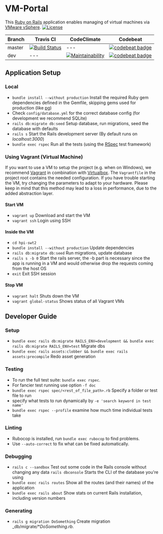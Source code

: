 # VM-Portal

This [Ruby on Rails](https://rubyonrails.org/) application enables managing of virtual machines via [VMware vSphere](https://en.wikipedia.org/wiki/VMware_vSphere). [![License](http://img.shields.io/badge/license-MIT-blue.svg)](https://github.com/hpi-swt2/vm-portal/blob/master/LICENSE)

Branch | Travis CI  | CodeClimate | Codebeat
------ | ---------- | ----------- | --------
master | [![Build Status](https://travis-ci.com/hpi-swt2/vm-portal.svg?branch=master)](https://travis-ci.com/hpi-swt2/vm-portal) | --- | [![codebeat badge](https://codebeat.co/badges/ff3d0842-e199-4f44-8bb1-c9dde7a7d53f)](https://codebeat.co/projects/github-com-hpi-swt2-vm-portal-master)
dev    |    ---     | [![Maintainability](https://api.codeclimate.com/v1/badges/bc93de388c2d75383166/maintainability)](https://codeclimate.com/github/hpi-swt2/vm-portal/maintainability) | [![codebeat badge](https://codebeat.co/badges/97624360-62ce-4dbe-b935-857ab163b495)](https://codebeat.co/projects/github-com-hpi-swt2-vm-portal-dev)

## Application Setup

### Local

* `bundle install --without production` Install the required Ruby gem dependencies defined in the Gemfile, skipping gems used for production (like [pg](https://rubygems.org/gems/pg/))
* Check `config/database.yml` for the correct database config (for development we recommend SQLite)
* `rails db:migrate db:seed` Setup database, run migrations, seed the database with defaults
* `rails s` Start the Rails development server (By default runs on _localhost:3000_)
* `bundle exec rspec` Run all the tests (using the [RSpec](http://rspec.info/) test framework)

### Using Vagrant (Virtual Machine)

If you want to use a VM to setup the project (e.g. when on Windows), we recommend [Vagrant](https://www.vagrantup.com/) in combination with [Virtualbox](https://www.virtualbox.org/). The `Vagrantfile` in the project root contains the needed configuration. If you have trouble starting the VM, try changing the parameters to adapt to your hardware.
Please keep in mind that this method may lead to a loss in performance, due to the added abstraction layer.

#### Start VM
* `vagrant up` Download and start the VM
* `vagrant ssh` Login using SSH

#### Inside the VM
* `cd hpi-swt2`
* `bundle install --without production` Update dependencies
* `rails db:migrate db:seed` Run migrations, update database
* `rails s -b 0` Start the rails server, the -b part is necessary since the app is running in a VM and would otherwise drop the requests coming from the host OS
* `exit` Exit SSH session

#### Stop VM

* `vagrant halt` Shuts down the VM
* `vagrant global-status` Shows status of all Vagrant VMs


## Developer Guide

### Setup
* `bundle exec rails db:migrate RAILS_ENV=development && bundle exec rails db:migrate RAILS_ENV=test` Migrate dbs
* `bundle exec rails assets:clobber && bundle exec rails assets:precompile` Redo asset generation

### Testing
* To run the full test suite: `bundle exec rspec`.
* For fancier test running use option `-f doc` 
* `bundle exec rspec spec/<rest_of_file_path>.rb` Specify a folder or test file to run
* specify what tests to run dynamically by `-e 'search keyword in test name'`
* `bundle exec rspec --profile` examine how much time individual tests take

### Linting
* Rubocop is installed, run `bundle exec rubocop` to find problems.
* Use `--auto-correct` to fix what can be fixed automatically.

### Debugging
* `rails c --sandbox` Test out some code in the Rails console without changing any data
 `rails dbconsole` Starts the CLI of the database you're using
* `bundle exec rails routes` Show all the routes (and their names) of the application
* `bundle exec rails about` Show stats on current Rails installation, including version numbers

### Generating
* `rails g migration DoSomething` Create migration _db/migrate/*_DoSomething.rb_.
